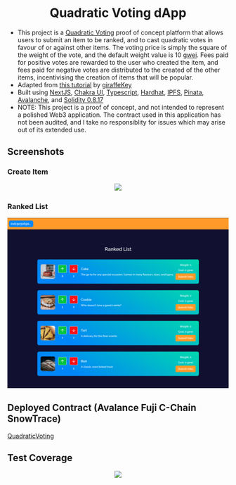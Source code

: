 <div align="center"><h1>Quadratic Voting dApp</h1></div>

- This project is a [Quadratic Voting](https://www.economist.com/interactive/2021/12/18/quadratic-voting) proof of concept platform that allows users to submit an item to be ranked, and to cast quadratic votes in favour of or against other items. The voting price is simply the square of the weight of the vote, and the default weight value is 10 [gwei](https://www.investopedia.com/terms/g/gwei-ethereum.asp#:~:text=Key%20Takeaways-,Gwei%20is%20a%20denomination%20of%20the%20cryptocurrency%20ether%20(ETH)%2C,to%20specify%20Ethereum%20gas%20prices). Fees paid for positive votes are rewarded to the user who created the item, and fees paid for negative votes are distributed to the created of the other items, incentivising the creation of items that will be popular.
- Adapted from [this tutorial](https://learn.figment.io/tutorials/build-a-quadratic-voting-dapp) by [giraffeKey](https://github.com/giraffekey)
- Built using [NextJS](https://nextjs.org/), [Chakra UI](https://chakra-ui.com/), [Typescript](https://www.typescriptlang.org/), [Hardhat](https://hardhat.org/), [IPFS](https://ipfs.tech/), [Pinata](https://www.pinata.cloud/), [Avalanche](https://www.avax.network/), and [Solidity 0.8.17](https://docs.soliditylang.org/)
- NOTE: This project is a proof of concept, and not intended to represent a polished Web3 application. The contract used in this application has not been audited, and I take no responsiblity for issues which may arise out of its extended use.

## Screenshots

### Create Item
<div align="center"><img src="./READMEContent/CreateItem.png" /></div>

### Ranked List
<div align="center"><img src="./READMEContent/RankedList.png" /></div>

## Deployed Contract (Avalance Fuji C-Chain SnowTrace)
[QuadraticVoting](https://testnet.snowtrace.io/address/0x6af3D87F0c37d73142765314f3773eC692996638)

## Test Coverage
<div align="center"><img src=".READMEContent/TestCoverage.png" /></div>
